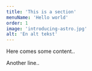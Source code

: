 ```yaml
---
title: 'This is a section'
menuName: 'Hello world'
order: 1
image: 'introducing-astro.jpg'
alt: 'En alt tekst'
---
```


Here comes some content..

Another line..
